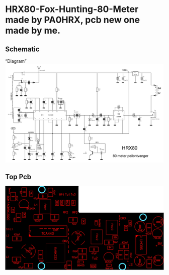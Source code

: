 # HRX80-Fox-Hunting-80-Meter made by PA0HRX, pcb new one made by me.

## Schematic
“Diagram”
![Schematic]( https://github.com/RSZ-Nld/HRX80-Fox-Hunting-80-Meter/blob/master/hrx80r1b.gif)
## Top Pcb
![Top Pcb]( https://github.com/RSZ-Nld/HRX80-Fox-Hunting-80-Meter/blob/master/Top.JPG)


